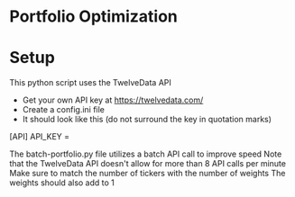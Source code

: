 # Portfolio Optimization

# Setup
This python script uses the TwelveData API
- Get your own API key at https://twelvedata.com/
- Create a config.ini file
- It should look like this (do not surround the key in quotation marks)

[API]
API_KEY = <your-api-key>

The batch-portfolio.py file utilizes a batch API call to improve speed
Note that the TwelveData API doesn't allow for more than 8 API calls per minute
Make sure to match the number of tickers with the number of weights
The weights should also add to 1

